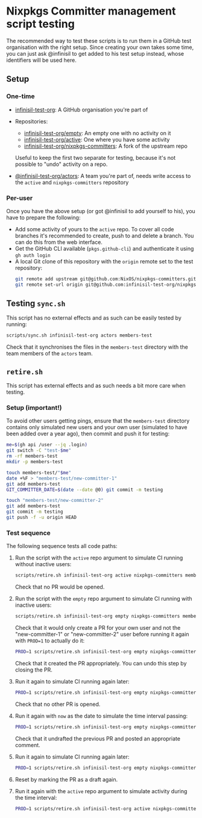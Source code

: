 # Nixpkgs Committer management script testing

The recommended way to test these scripts is to run them in a GitHub test organisation with the right setup.
Since creating your own takes some time, you can just ask @infinisil to get added to his test setup instead,
whose identifiers will be used here.

## Setup

### One-time

- [infinisil-test-org](https://github.com/infinisil-test-org): A GitHub organisation you're part of
- Repositories:
  - [infinisil-test-org/empty](https://github.com/infinisil-test-org/empty): An empty one with no activity on it
  - [infinisil-test-org/active](https://github.com/infinisil-test-org/active): One where you have some activity
  - [infinisil-test-org/nixpkgs-committers](https://github.com/infinisil-test-org/nixpkgs-committers): A fork of the upstream repo

  Useful to keep the first two separate for testing, because it's not possible to "undo" activity on a repo.
- [@infinisil-test-org/actors](https://github.com/orgs/infinisil-test-org/teams/actors): A team you're part of, needs write access to the `active` and `nixpkgs-committers` repository

### Per-user

Once you have the above setup (or got @infinisil to add yourself to his), you have to prepare the following:

- Add some activity of yours to the `active` repo.
  To cover all code branches it's recommended to create, push to and delete a branch.
  You can do this from the web interface.
- Get the GitHub CLI available (`pkgs.github-cli`) and authenticate it using `gh auth login`
- A local Git clone of this repository with the `origin` remote set to the test repository:
  ```bash
  git remote add upstream git@github.com:NixOS/nixpkgs-committers.git
  git remote set-url origin git@github.com:infinisil-test-org/nixpkgs-committers.git
  ```

## Testing `sync.sh`

This script has no external effects and as such can be easily tested by running:

```bash
scripts/sync.sh infinisil-test-org actors members-test
```

Check that it synchronises the files in the `members-test` directory with the team members of the `actors` team.

## `retire.sh`

This script has external effects and as such needs a bit more care when testing.

### Setup (important!)

To avoid other users getting pings, ensure that the `members-test` directory contains only simulated new users and your own user (simulated to have been added over a year ago), then commit and push it for testing:

```bash
me=$(gh api /user --jq .login)
git switch -C "test-$me"
rm -rf members-test
mkdir -p members-test

touch members-test/"$me"
date +%F > "members-test/new-committer-1"
git add members-test
GIT_COMMITTER_DATE=$(date --date @0) git commit -m testing

touch "members-test/new-committer-2"
git add members-test
git commit -m testing
git push -f -u origin HEAD
```

### Test sequence

The following sequence tests all code paths:

1. Run the script with the `active` repo argument to simulate CI running without inactive users:
   ```bash
   scripts/retire.sh infinisil-test-org active nixpkgs-committers members-test 'yesterday 1 month ago'
   ```

   Check that no PR would be opened.
2. Run the script with the `empty` repo argument to simulate CI running with inactive users:

   ```bash
   scripts/retire.sh infinisil-test-org empty nixpkgs-committers members-test 'yesterday 1 month ago'
   ```

   Check that it would only create a PR for your own user and not the "new-committer-1" or "new-committer-2" user before running it again with `PROD=1` to actually do it:

   ```bash
   PROD=1 scripts/retire.sh infinisil-test-org empty nixpkgs-committers members-test 'yesterday 1 month ago'
   ```

   Check that it created the PR appropriately.
   You can undo this step by closing the PR.
3. Run it again to simulate CI running again later:
   ```bash
   PROD=1 scripts/retire.sh infinisil-test-org empty nixpkgs-committers members-test 'yesterday 1 month ago'
   ```
   Check that no other PR is opened.
4. Run it again with `now` as the date to simulate the time interval passing:
   ```bash
   PROD=1 scripts/retire.sh infinisil-test-org empty nixpkgs-committers members-test now
   ```
   Check that it undrafted the previous PR and posted an appropriate comment.
5. Run it again to simulate CI running again later:
   ```bash
   PROD=1 scripts/retire.sh infinisil-test-org empty nixpkgs-committers members-test now
   ```
6. Reset by marking the PR as a draft again.
7. Run it again with the `active` repo argument to simulate activity during the time interval:
   ```bash
   PROD=1 scripts/retire.sh infinisil-test-org active nixpkgs-committers members-test now
   ```
